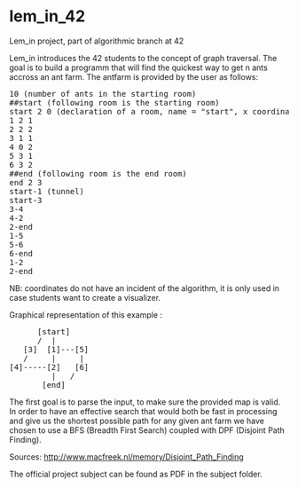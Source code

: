 # lem_in_42
Lem_in project, part of algorithmic branch at 42

Lem_in introduces the 42 students to the concept of graph traversal. The goal is to build a programm that will find the quickest way to get n ants accross an ant farm. The antfarm is provided by the user as follows:

<pre>
10 (number of ants in the starting room)
##start (following room is the starting room)
start 2 0 (declaration of a room, name = "start", x coordinate = 2, y coordinate = 0)
1 2 1
2 2 2
3 1 1
4 0 2
5 3 1
6 3 2
##end (following room is the end room)
end 2 3
start-1 (tunnel)
start-3
3-4
4-2
2-end
1-5
5-6
6-end
1-2
2-end
</pre>

NB: coordinates do not have an incident of the algorithm, it is only used in case students want to create a visualizer.

Graphical representation of this example : 

<pre>
      [start]
      /  |
   [3]  [1]---[5]
   /     |     |
[4]-----[2]   [6]
         |   /  
       [end]
</pre>

The first goal is to parse the input, to make sure the provided map is valid.
In order to have an effective search that would both be fast in processing and give us the shortest possible path for any given ant farm we have chosen to use a BFS (Breadth First Search) coupled with DPF (Disjoint Path Finding).

Sources: http://www.macfreek.nl/memory/Disjoint_Path_Finding

The official project subject can be found as PDF in the subject folder.
